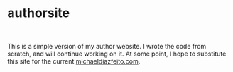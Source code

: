 # authorsite
<br>
<p>This is a simple version of my author website. I wrote the code from scratch, and will continue working on it. At some point, I hope to substitute this site for the current <a href="http://michaeldiazfeito.com/" target="_blank">michaeldiazfeito.com</a>.</p>
